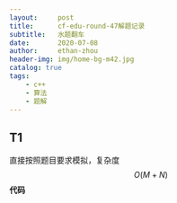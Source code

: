 ```yaml
---
layout:     post
title:      cf-edu-round-47解题记录
subtitle:   水题翻车
date:       2020-07-08
author:     ethan-zhou
header-img: img/home-bg-m42.jpg
catalog: true
tags:
    - c++
    - 算法
    - 题解
---
```

## T1
直接按照题目要求模拟，复杂度$$O(M+N)$$
**代码**
```cpp

```
<!--stackedit_data:
eyJoaXN0b3J5IjpbLTg2MTU1MjE4NCw5ODU4ODIyNDddfQ==
-->